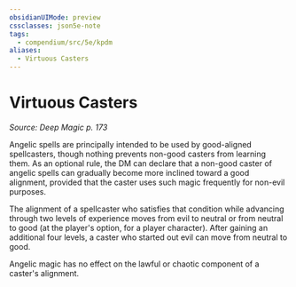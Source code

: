 ```yaml
---
obsidianUIMode: preview
cssclasses: json5e-note
tags:
  - compendium/src/5e/kpdm
aliases:
  - Virtuous Casters
---
```

# Virtuous Casters
*Source: Deep Magic p. 173* 

Angelic spells are principally intended to be used by good-aligned spellcasters, though nothing prevents non-good casters from learning them. As an optional rule, the DM can declare that a non-good caster of angelic spells can gradually become more inclined toward a good alignment, provided that the caster uses such magic frequently for non-evil purposes.

The alignment of a spellcaster who satisfies that condition while advancing through two levels of experience moves from evil to neutral or from neutral to good (at the player's option, for a player character). After gaining an additional four levels, a caster who started out evil can move from neutral to good.

Angelic magic has no effect on the lawful or chaotic component of a caster's alignment.
